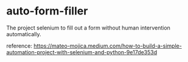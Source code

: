 # auto-form-filler
The project selenium to fill out a form without human intervention automatically.

reference:
https://mateo-mojica.medium.com/how-to-build-a-simple-automation-project-with-selenium-and-python-9e17de353d
